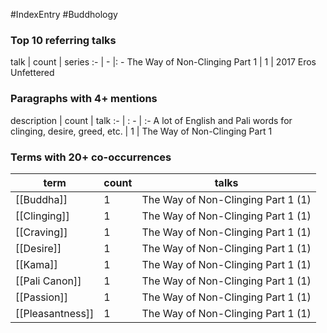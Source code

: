 #IndexEntry #Buddhology

### Top 10 referring talks
talk | count | series
:- | - |: -
<a data-href="The Way of Non-Clinging Part 1" class="internal-link">The Way of Non-Clinging Part 1</a> | 1 | <a data-href="2017 Eros Unfettered" class="internal-link">2017 Eros Unfettered</a>

### Paragraphs with 4+ mentions
description | count | talk
:- | : - | :-
<a aria-label-position="top" aria-label="The Way of Non-Clinging Part 1 > A lot of English and Pali words for clinging desire greed etc " data-href="The Way of Non-Clinging Part 1#A lot of English and Pali words for clinging desire greed etc " class="internal-link">A lot of English and Pali words for clinging, desire, greed, etc.</a> | 1 | <a data-href="The Way of Non-Clinging Part 1" class="internal-link">The Way of Non-Clinging Part 1</a>

### Terms with 20+ co-occurrences
term | count | talks
-|-|-
[[Buddha]] | 1 | <span class="counts"><a data-href="The Way of Non-Clinging Part 1" class="internal-link">The Way of Non-Clinging Part 1</a> (1)</span> 
[[Clinging]] | 1 | <span class="counts"><a data-href="The Way of Non-Clinging Part 1" class="internal-link">The Way of Non-Clinging Part 1</a> (1)</span> 
[[Craving]] | 1 | <span class="counts"><a data-href="The Way of Non-Clinging Part 1" class="internal-link">The Way of Non-Clinging Part 1</a> (1)</span> 
[[Desire]] | 1 | <span class="counts"><a data-href="The Way of Non-Clinging Part 1" class="internal-link">The Way of Non-Clinging Part 1</a> (1)</span> 
[[Kama]] | 1 | <span class="counts"><a data-href="The Way of Non-Clinging Part 1" class="internal-link">The Way of Non-Clinging Part 1</a> (1)</span> 
[[Pali Canon]] | 1 | <span class="counts"><a data-href="The Way of Non-Clinging Part 1" class="internal-link">The Way of Non-Clinging Part 1</a> (1)</span> 
[[Passion]] | 1 | <span class="counts"><a data-href="The Way of Non-Clinging Part 1" class="internal-link">The Way of Non-Clinging Part 1</a> (1)</span> 
[[Pleasantness]] | 1 | <span class="counts"><a data-href="The Way of Non-Clinging Part 1" class="internal-link">The Way of Non-Clinging Part 1</a> (1)</span> 

